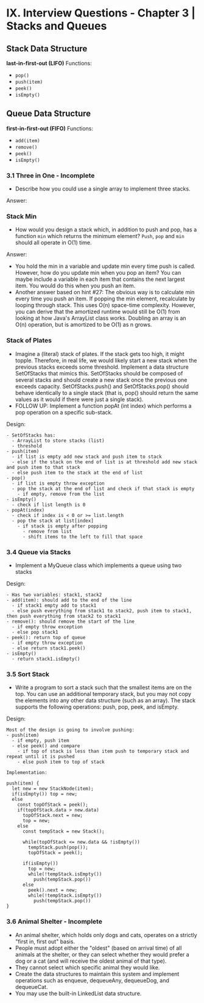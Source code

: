 # IX. Interview Questions - Chapter 3 | Stacks and Queues

## Stack Data Structure

**last-in-first-out (LIFO)**
Functions:
- `pop()`
- `push(item)`
- `peek()`
- `isEmpty()`

## Queue Data Structure

**first-in-first-out (FIFO)**
Functions:
- `add(item)`
- `remove()`
- `peek()`
- `isEmpty()`

### 3.1 Three in One - Incomplete
- Describe how you could use a single array to implement three stacks.

Answer: 

### Stack Min
- How would you design a stack which, in addition to push and pop, has a function `min` which returns the minimum element? `Push`, `pop` and `min` should all operate in O(1) time.

Answer: 
- You hold the min in a variable and update min every time push is called. However, how do you update min when you pop an item? You can maybe include a variable in each item that contains the next largest item. You would do this when you push an item.
- Another answer based on hint #27: The obvious way is to calculate min every time you push an item. If popping the min element, recalculate by looping through stack. This uses O(n) space-time complexity. However, you can derive that the amortized runtime would still be O(1) from looking at how Java's ArrayList class works. Doubling an array is an O(n) operation, but is amortized to be O(1) as n grows.

### Stack of Plates
- Imagine a (literal) stack of plates. If the stack gets too high, it might topple. Therefore, in real life, we would likely start a new stack when the previous stacks exceeds some threshold. Implement a data structure SetOfStacks that mimics this. SetOfStacks should be composed of several stacks and should create a new stack once the previous one exceeds capacity. SetOfStacks.push() and SetOfStacks.pop() should behave identically to a single stack (that is, pop() should return the same values as it would if there were just a single stack).
- FOLLOW UP: Implement a function popAt (int index) which performs a pop operation on a specific sub-stack.

Design:
```
- SetOfStacks has:
  - ArrayList to store stacks (list)
  - threshold
- push(item)
  - if list is empty add new stack and push item to stack
  - else if the stack on the end of list is at threshold add new stack and push item to that stack
  - else push item to the stack at the end of list
- pop()
  - if list is empty throw exception
  - pop the stack at the end of list and check if that stack is empty
    - if empty, remove from the list
- isEmpty()
  - check if list length is 0
- popAt(index)
  - check if index is < 0 or >= list.length
  - pop the stack at list[index]
    - if stack is empty after popping
      - remove from list
      - shift items to the left to fill that space
```

### 3.4 Queue via Stacks
- Implement a MyQueue class which implements a queue using two stacks

Design:
```
- Has two variables: stack1, stack2
- add(item): should add to the end of the line
  - if stack1 empty add to stack1
  - else push everything from stack1 to stack2, push item to stack1, then push everything from stack2 to stack1
- remove(): should remove the start of the line
  - if empty throw exception
  - else pop stack1
- peek(): return top of queue
  - if empty throw exception
  - else return stack1.peek()
- isEmpty()
  - return stack1.isEmpty()
```

### 3.5 Sort Stack
- Write a program to sort a stack such that the smallest items are on the top. You can use an additional temporary stack, but you may not copy the elements into any other data structure (such as an array). The stack supports the following operations: push, pop, peek, and isEmpty.

Design:
```
Most of the design is going to involve pushing:
- push(item)
  - if empty, push item
  - else peek() and compare
    - if top of stack is less than item push to temporary stack and repeat until it is pushed
    - else push item to top of stack

Implementation:

push(item) {
  let new = new StackNode(item);
  if(isEmpty()) top = new;
  else
    const topOfStack = peek();
    if(topOfStack.data > new.data)
      topOfStack.next = new;
      top = new;
    else
      const tempStack = new Stack();
      
      while(topOfStack <= new.data && !isEmpty())
        tempStack.push(pop());
        topOfStack = peek();

      if(isEmpty())
        top = new;
        while(!tempStack.isEmpty())
          push(tempStack.pop())
      else
        peek().next = new;
        while(!tempStack.isEmpty())
          push(tempStack.pop())
}
```

### 3.6 Animal Shelter - Incomplete
- An animal shelter, which holds only dogs and cats, operates on a strictly "first in, first out" basis. 
- People must adopt either the "oldest" (based on arrival time) of all animals at the shelter, or they can select whether they would prefer a dog or a cat (and will receive the oldest animal of that type). 
- They cannot select which specific animal they would like. 
- Create the data structures to maintain this system and implement operations such as enqueue, dequeueAny, dequeueDog, and dequeueCat. 
- You may use the built-in LinkedList data structure.

